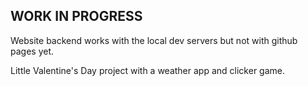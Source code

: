 ## WORK IN PROGRESS

Website backend works with the local dev servers but not with github pages yet.

Little Valentine's Day project with a weather app and clicker game.
